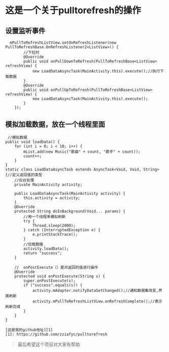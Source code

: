 ﻿# 这是一个关于pulltorefresh的操作

## 设置监听事件
      mPullToRefreshListView.setOnRefreshListener(new PullToRefreshBase.OnRefreshListener2<ListView>() {
            //下拉时
            @Override
            public void onPullDownToRefresh(PullToRefreshBase<ListView> refreshView) {
                new LoadDataAsyncTask(MainActivity.this).execute();//执行下载数据
            }
            @Override
            public void onPullUpToRefresh(PullToRefreshBase<ListView> refreshView) {
                new LoadDataAsyncTask(MainActivity.this).execute();
            }
        });
## 模拟加载数据，放在一个线程里面
     //模拟数据
    public void loadData() {
        for (int i = 0; i < 10; i++) {
            mList.add(new Music("歌曲" + count, "歌手" + count));
            count++;
        }
    }
    static class LoadDataAsyncTask extends AsyncTask<Void, Void, String> {//定义返回值的类型
        //后台处理
        private MainActivity activity;

        public LoadDataAsyncTask(MainActivity activity) {
            this.activity = activity;
        }
        @Override
        protected String doInBackground(Void... params) {
            //用一个线程来模拟刷新
            try {
                Thread.sleep(2000);
            } catch (InterruptedException e) {
                e.printStackTrace();
            }
            //加载数据
            activity.loadData();
            return "success";
        }

        //  onPostExecute（）是对返回的值进行操作
        @Override
        protected void onPostExecute(String s) {
            super.onPostExecute(s);
            if ("success".equals(s)) {
                activity.mAdapter.notifyDataSetChanged();//通知数据集改变,界面刷新
                activity.mPullToRefreshListView.onRefreshComplete();//表示刷新完成
            }
        }
    }
    
    [这是我的github地址][1]
    [1]: https://github.com/zziafyc/pulltorefresh
   > 最后希望这个项目对大家有帮助